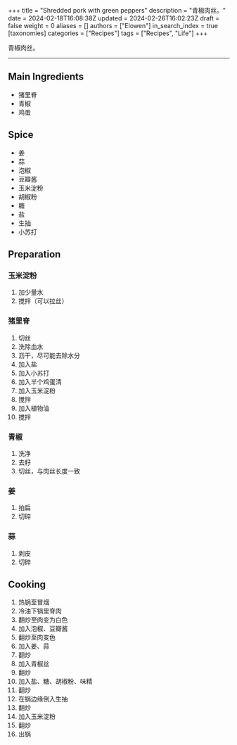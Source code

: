 +++
title = "Shredded pork with green peppers"
description = "青椒肉丝。"
date = 2024-02-18T16:08:38Z
updated = 2024-02-26T16:02:23Z
draft = false
weight = 0
aliases = []
authors = ["Elowen"]
in_search_index = true
[taxonomies]
categories = ["Recipes"]
tags = ["Recipes", "Life"]
+++

<!-- more -->

青椒肉丝。

---

## Main Ingredients

- 猪里脊
- 青椒
- 鸡蛋

## Spice

- 姜
- 蒜
- 泡椒
- 豆瓣酱
- 玉米淀粉
- 胡椒粉
- 糖
- 盐
- 生抽
- 小苏打

## Preparation

### 玉米淀粉

1. 加少量水
2. 搅拌（可以拉丝）

### 猪里脊

1. 切丝
2. 洗除血水
3. 沥干，尽可能去除水分
4. 加入盐
5. 加入小苏打
6. 加入半个鸡蛋清
7. 加入玉米淀粉
8. 搅拌
9. 加入植物油
10. 搅拌

### 青椒

1. 洗净
2. 去籽
3. 切丝，与肉丝长度一致

### 姜

1. 拍扁
2. 切碎

### 蒜

1. 剥皮
2. 切碎

## Cooking

1. 热锅至冒烟
2. 冷油下锅里脊肉
3. 翻炒至肉变为白色
4. 加入泡椒、豆瓣酱
5. 翻炒至肉变色
6. 加入姜、蒜
7. 翻炒
8. 加入青椒丝
9. 翻炒
10. 加入盐、糖、胡椒粉、味精
11. 翻炒
12. 在锅边缘倒入生抽
13. 翻炒
14. 加入玉米淀粉
15. 翻炒
16. 出锅
